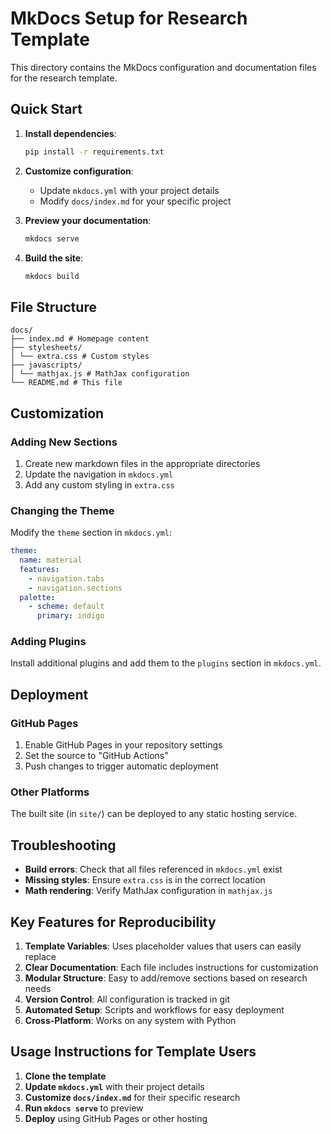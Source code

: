 # MkDocs Setup for Research Template

This directory contains the MkDocs configuration and documentation files for the research template.

## Quick Start

1. **Install dependencies**:
   ```bash
   pip install -r requirements.txt
   ```

2. **Customize configuration**:
   - Update `mkdocs.yml` with your project details
   - Modify `docs/index.md` for your specific project

3. **Preview your documentation**:
   ```bash
   mkdocs serve
   ```

4. **Build the site**:
   ```bash
   mkdocs build
   ```

## File Structure 

```
docs/
├── index.md # Homepage content
├── stylesheets/
│ └── extra.css # Custom styles
├── javascripts/
│ └── mathjax.js # MathJax configuration
└── README.md # This file
```


## Customization

### Adding New Sections

1. Create new markdown files in the appropriate directories
2. Update the navigation in `mkdocs.yml`
3. Add any custom styling in `extra.css`

### Changing the Theme

Modify the `theme` section in `mkdocs.yml`:

```yaml
theme:
  name: material
  features:
    - navigation.tabs
    - navigation.sections
  palette:
    - scheme: default
      primary: indigo
```

### Adding Plugins

Install additional plugins and add them to the `plugins` section in `mkdocs.yml`.

## Deployment

### GitHub Pages

1. Enable GitHub Pages in your repository settings
2. Set the source to "GitHub Actions"
3. Push changes to trigger automatic deployment

### Other Platforms

The built site (in `site/`) can be deployed to any static hosting service.

## Troubleshooting

- **Build errors**: Check that all files referenced in `mkdocs.yml` exist
- **Missing styles**: Ensure `extra.css` is in the correct location
- **Math rendering**: Verify MathJax configuration in `mathjax.js`

## Key Features for Reproducibility

1. **Template Variables**: Uses placeholder values that users can easily replace
2. **Clear Documentation**: Each file includes instructions for customization
3. **Modular Structure**: Easy to add/remove sections based on research needs
4. **Version Control**: All configuration is tracked in git
5. **Automated Setup**: Scripts and workflows for easy deployment
6. **Cross-Platform**: Works on any system with Python

## Usage Instructions for Template Users

1. **Clone the template**
2. **Update `mkdocs.yml`** with their project details
3. **Customize `docs/index.md`** for their specific research
4. **Run `mkdocs serve`** to preview
5. **Deploy** using GitHub Pages or other hosting